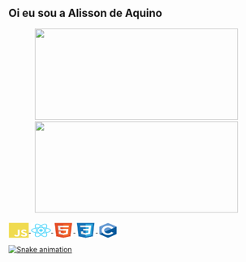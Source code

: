 ## Oi eu sou a Alisson de Aquino
<div align="center">
  <a href="https://github.com/alissonaquino">
  <img margin-right="" height="180em" width="400px" src="https://github-readme-stats.vercel.app/api?username=alissonaquino&show_icons=true&theme=dark&include_all_commits=true&count_private=true"/>
  <img height="180em" width="400px" src="https://github-readme-stats.vercel.app/api/top-langs/?username=alissonaquino&layout=compact&langs_count=7&theme=dark"/>
</div>
<div style="display: inline_block"><br>
  <img align="center" alt="Js" height="30" width="40" src="https://raw.githubusercontent.com/devicons/devicon/master/icons/javascript/javascript-plain.svg">
  <img align="center" alt="React" height="30" width="40" src="https://raw.githubusercontent.com/devicons/devicon/master/icons/react/react-original.svg">
  <img align="center" alt="HTML" height="30" width="40" src="https://raw.githubusercontent.com/devicons/devicon/master/icons/html5/html5-original.svg">
  <img align="center" alt="CSS" height="30" width="40" src="https://raw.githubusercontent.com/devicons/devicon/master/icons/css3/css3-original.svg">
  <img align="center" alt="C" height="30" width="40" src="https://raw.githubusercontent.com/devicons/devicon/master/icons/c/c-original.svg">
</div>
  
<div> 
 
  ![Snake animation](https://github.com/alissonaquino/alissonaquino/blob/output/github-contribution-grid-snake.svg)
 
</div>
